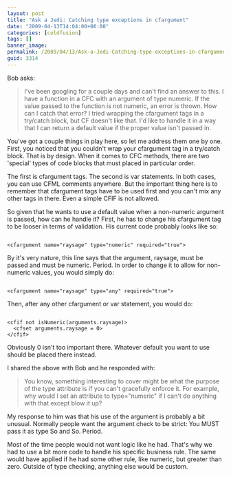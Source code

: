 ```yaml
---
layout: post
title: "Ask a Jedi: Catching type exceptions in cfargument"
date: "2009-04-13T14:04:00+06:00"
categories: [coldfusion]
tags: []
banner_image: 
permalink: /2009/04/13/Ask-a-Jedi-Catching-type-exceptions-in-cfargument
guid: 3314
---
```


Bob asks:

<blockquote>
<p>
I've been googling for a couple days and can't find an answer to this. I have a function in a CFC with an argument of type numeric. If the value passed to the function is not numeric, an error is thrown. How can I catch that error? I tried wrapping the cfargument tags in a try/catch block, but CF doesn't like that. I'd like to handle it in a way that I can return a default value if the proper value isn't passed in.
</p>
</blockquote>

You've got a couple things in play here, so let me address them one by one. First, you noticed that you couldn't wrap your cfargument tag in a try/catch block. That is by design. When it comes to CFC methods, there are two 'special' types of code blocks that must placed in particular order.
<!--more-->
The first is cfargument tags. The second is var statements. In both cases, you can use CFML comments anywhere. But the important thing here is to remember that cfargument tags have to be used first and you can't mix any other tags in there. Even a simple CFIF is not allowed. 

So given that he wants to use a default value when a non-numeric argument is passed, how can he handle it? First, he has to change his cfargument tag to be looser in terms of validation. His current code probably looks like so:

<code>
&lt;cfargument name="raysage" type="numeric" required="true"&gt;
</code>

By it's very nature, this line says that the argument, raysage, must be passed and must be numeric. Period. In order to change it to allow for non-numeric values, you would simply do:

<code>
&lt;cfargument name="raysage" type="any" required="true"&gt;
</code>

Then, after any other cfargument or var statement, you would do:

<code>
&lt;cfif not isNumeric(arguments.raysage)&gt;
  &lt;cfset arguments.raysage = 0&gt;
&lt;/cfif&gt;
</code>

Obviously 0 isn't too important there. Whatever default you want to use should be placed there instead.

I shared the above with Bob and he responded with:

<blockquote>
<p>
You know, something interesting to cover might be what the purpose of the type attribute is if you can't gracefully enforce it. For example, why would I set an attribute to type="numeric" if I can't do anything with that except blow it up?
</p>
</blockquote>

My response to him was that his use of the argument is probably a bit unusual. Normally people want the argument check to be strict: You MUST pass it as type So and So. Period. 

Most of the time people would not want logic like he had. That's why we had to use a bit more code to handle his specific business rule. The same would have applied if he had some other rule, like numeric, but greater than zero. Outside of type checking, anything else would be custom.